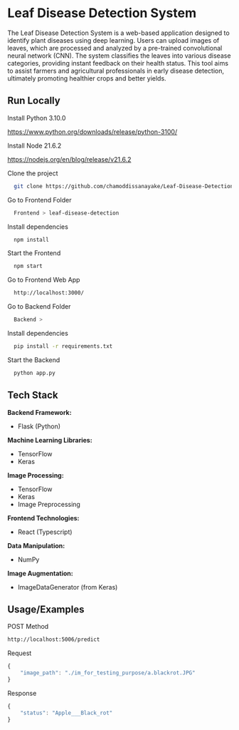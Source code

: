 
# Leaf Disease Detection System


The Leaf Disease Detection System is a web-based application designed to identify plant diseases using deep learning. Users can upload images of leaves, which are processed and analyzed by a pre-trained convolutional neural network (CNN). The system classifies the leaves into various disease categories, providing instant feedback on their health status. This tool aims to assist farmers and agricultural professionals in early disease detection, ultimately promoting healthier crops and better yields.
## Run Locally

Install Python 3.10.0


  https://www.python.org/downloads/release/python-3100/

Install Node 21.6.2


  https://nodejs.org/en/blog/release/v21.6.2


Clone the project

```bash
  git clone https://github.com/chamoddissanayake/Leaf-Disease-Detection-System.git
```

Go to Frontend Folder

```bash
  Frontend > leaf-disease-detection
```

Install dependencies

```bash
  npm install
```

Start the Frontend

```bash
  npm start
```

Go to Frontend Web App

```bash
  http://localhost:3000/
```

Go to Backend Folder

```bash
  Backend >
```

Install dependencies

```bash
  pip install -r requirements.txt
```

Start the Backend

```bash
  python app.py
```
## Tech Stack

**Backend Framework:** 
* Flask (Python)

**Machine Learning Libraries:**

  * TensorFlow
  * Keras

**Image Processing:**

  * TensorFlow 
  * Keras 
  * Image Preprocessing

**Frontend Technologies:**

  * React (Typescript)

**Data Manipulation:**

  * NumPy

**Image Augmentation:**

  * ImageDataGenerator (from Keras)
## Usage/Examples


POST Method

```bash
http://localhost:5006/predict
```

Request
```javascript
{
    "image_path": "./im_for_testing_purpose/a.blackrot.JPG"
}
```
Response
```javascript
{
    "status": "Apple___Black_rot"
}
```
